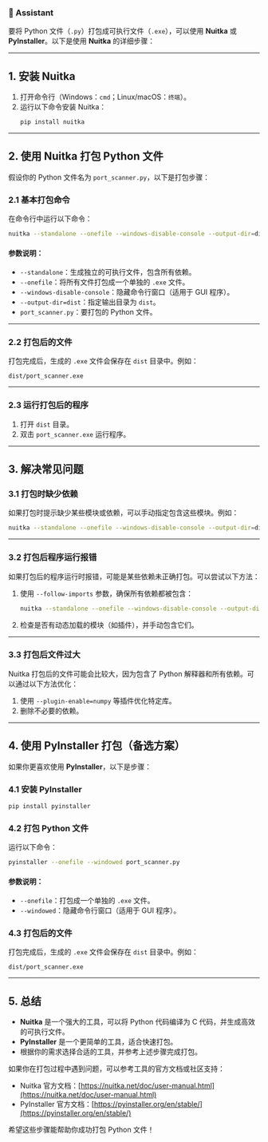 ### 🤖 Assistant

要将 Python 文件（`.py`）打包成可执行文件（`.exe`），可以使用 **Nuitka** 或 **PyInstaller**。以下是使用 **Nuitka** 的详细步骤：

---

## **1. 安装 Nuitka**
1. 打开命令行（Windows：`cmd`；Linux/macOS：`终端`）。
2. 运行以下命令安装 Nuitka：
   ```bash
   pip install nuitka
   ```

---

## **2. 使用 Nuitka 打包 Python 文件**
假设你的 Python 文件名为 `port_scanner.py`，以下是打包步骤：

### **2.1 基本打包命令**
在命令行中运行以下命令：
```bash
nuitka --standalone --onefile --windows-disable-console --output-dir=dist port_scanner.py
```

#### **参数说明**：
- `--standalone`：生成独立的可执行文件，包含所有依赖。
- `--onefile`：将所有文件打包成一个单独的 `.exe` 文件。
- `--windows-disable-console`：隐藏命令行窗口（适用于 GUI 程序）。
- `--output-dir=dist`：指定输出目录为 `dist`。
- `port_scanner.py`：要打包的 Python 文件。

---

### **2.2 打包后的文件**
打包完成后，生成的 `.exe` 文件会保存在 `dist` 目录中。例如：
```
dist/port_scanner.exe
```

---

### **2.3 运行打包后的程序**
1. 打开 `dist` 目录。
2. 双击 `port_scanner.exe` 运行程序。

---

## **3. 解决常见问题**

### **3.1 打包时缺少依赖**
如果打包时提示缺少某些模块或依赖，可以手动指定包含这些模块。例如：
```bash
nuitka --standalone --onefile --windows-disable-console --output-dir=dist --include-module=requests port_scanner.py
```

---

### **3.2 打包后程序运行报错**
如果打包后的程序运行时报错，可能是某些依赖未正确打包。可以尝试以下方法：
1. 使用 `--follow-imports` 参数，确保所有依赖都被包含：
   ```bash
   nuitka --standalone --onefile --windows-disable-console --output-dir=dist --follow-imports port_scanner.py
   ```
2. 检查是否有动态加载的模块（如插件），并手动包含它们。

---

### **3.3 打包后文件过大**
Nuitka 打包后的文件可能会比较大，因为包含了 Python 解释器和所有依赖。可以通过以下方法优化：
1. 使用 `--plugin-enable=numpy` 等插件优化特定库。
2. 删除不必要的依赖。

---

## **4. 使用 PyInstaller 打包（备选方案）**
如果你更喜欢使用 **PyInstaller**，以下是步骤：

### **4.1 安装 PyInstaller**
```bash
pip install pyinstaller
```

### **4.2 打包 Python 文件**
运行以下命令：
```bash
pyinstaller --onefile --windowed port_scanner.py
```

#### **参数说明**：
- `--onefile`：打包成一个单独的 `.exe` 文件。
- `--windowed`：隐藏命令行窗口（适用于 GUI 程序）。

### **4.3 打包后的文件**
打包完成后，生成的 `.exe` 文件会保存在 `dist` 目录中。例如：
```
dist/port_scanner.exe
```

---

## **5. 总结**
- **Nuitka** 是一个强大的工具，可以将 Python 代码编译为 C 代码，并生成高效的可执行文件。
- **PyInstaller** 是一个更简单的工具，适合快速打包。
- 根据你的需求选择合适的工具，并参考上述步骤完成打包。

如果你在打包过程中遇到问题，可以参考工具的官方文档或社区支持：
- Nuitka 官方文档：[https://nuitka.net/doc/user-manual.html](https://nuitka.net/doc/user-manual.html)
- PyInstaller 官方文档：[https://pyinstaller.org/en/stable/](https://pyinstaller.org/en/stable/)

希望这些步骤能帮助你成功打包 Python 文件！